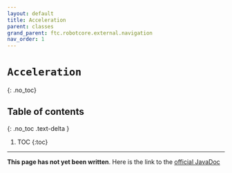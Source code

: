 ```yaml
---
layout: default
title: Acceleration
parent: classes
grand_parent: ftc.robotcore.external.navigation
nav_order: 1
---
```

# `Acceleration`
{: .no_toc}

## Table of contents
{: .no_toc .text-delta }

1. TOC
{:toc}
---
**This page has not yet been written**. Here is the link to the [official JavaDoc](https://ftctechnh.github.io/ftc_app/doc/javadoc/org/firstinspires/ftc/robotcore/external/navigation/Acceleration.html)
        